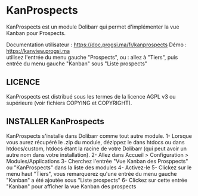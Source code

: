 # KanProspects

KanProspects est un module Dolibarr qui permet d'implémenter la vue Kanban pour Prospects.

Documentation utilisateur : https://doc.progsi.ma/fr/kanprospects
Démo : https://kanview.progsi.ma  
utilisez l'entrée du menu gauche "Prospects", ou :
allez à "Tiers", puis entrée du menu gauche "Kanban" sous "Liste prospects"


## LICENCE

KanProspects est distribué sous les termes de la licence AGPL v3 ou supérieure (voir fichiers COPYING et COPYRIGHT).


## INSTALLER KanProspects

KanProspects s'installe dans Dolibarr comme tout autre module.
1- Lorsque vous aurez récupéré le .zip du module, dézippez le dans htdocs ou dans htdocs/custom, 
htdocs étant la racine de votre Dolibarr (qui peut avoir un autre nom dans votre installation).
2- Allez dans Accueil > Configuration > Modules/Applications
3- Cherchez l'entrée "Vue Kanban des Prosppects" ou "KanProspects" dans la liste des modules
4- Activez-le
5- Clickez sur le menu haut "Tiers", vous remarquerez qu'une entrée du menu gauche "Kanban" a été ajoutée sous "Liste prospects"
6- Clickez sur cette entrée "Kanban" pour afficher la vue Kanban des prospects






